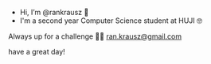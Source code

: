 - Hi, I’m @rankrausz 👋 
- I'm a second year Computer Science student at HUJI 🤓

Always up for a challenge 🤝🏽
ran.krausz@gmail.com

have a great day!

<!---
rankrausz/rankrausz is a ✨ special ✨ repository because its `README.md` (this file) appears on your GitHub profile.
You can click the Preview link to take a look at your changes.
--->
